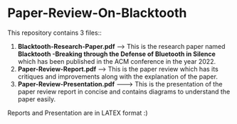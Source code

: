 # Paper-Review-On-Blacktooth


This repository contains 3 files::

1. **Blacktooth-Research-Paper.pdf** --> This is the research paper named **Blacktooth -Breaking through the Defense of Bluetooth in Silence** which has been published in the ACM conference in the year 2022.
2. **Paper-Review-Report.pdf** --> This is the paper review which has its critiques and improvements along with the explanation of the paper.
3. **Paper-Review-Presentation.pdf** ---> This is the presentation of the paper review report in concise and contains diagrams to understand the paper easily.

Reports and Presentation are in LATEX format :)


